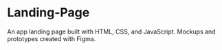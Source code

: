 # Landing-Page

An app landing page built with HTML, CSS, and JavaScript. Mockups and prototypes created with Figma. 

